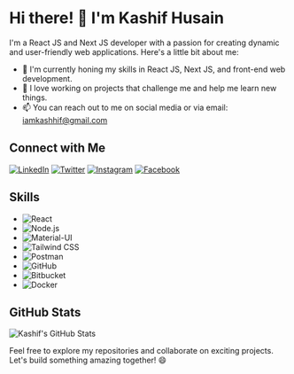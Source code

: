 # Hi there! 👋 I'm Kashif Husain

I'm a React JS and Next JS developer with a passion for creating dynamic and user-friendly web applications. Here's a little bit about me:

- 🌱 I'm currently honing my skills in React JS, Next JS, and front-end web development.
- 🔭 I love working on projects that challenge me and help me learn new things.
- 📫 You can reach out to me on social media or via email: iamkashhif@gmail.com

## Connect with Me

[![LinkedIn](https://img.shields.io/badge/-iamkashhif-blue?style=flat&logo=Linkedin&logoColor=white)](https://www.linkedin.com/in/iamkashhif/)
[![Twitter](https://img.shields.io/badge/-iamkashhif-blue?style=flat&logo=Twitter&logoColor=white)](https://twitter.com/iamkashhif)
[![Instagram](https://img.shields.io/badge/-iamkashhif-purple?style=flat&logo=Instagram&logoColor=white)](https://www.instagram.com/iamkashhif/)
[![Facebook](https://img.shields.io/badge/-iamkashhif-blue?style=flat&logo=Facebook&logoColor=white)](https://www.facebook.com/iamkashhif)

## Skills

- ![React](https://img.shields.io/badge/-React-61DAFB?style=flat&logo=React&logoColor=white)
- ![Node.js](https://img.shields.io/badge/-Node.js-339933?style=flat&logo=Node.js&logoColor=white)
- ![Material-UI](https://img.shields.io/badge/-Material--UI-0081CB?style=flat&logo=Material-UI&logoColor=white)
- ![Tailwind CSS](https://img.shields.io/badge/-Tailwind_CSS-38B2AC?style=flat&logo=Tailwind-CSS&logoColor=white)
- ![Postman](https://img.shields.io/badge/-Postman-FF6C37?style=flat&logo=Postman&logoColor=white)
- ![GitHub](https://img.shields.io/badge/-GitHub-181717?style=flat&logo=GitHub&logoColor=white)
- ![Bitbucket](https://img.shields.io/badge/-Bitbucket-0052CC?style=flat&logo=Bitbucket&logoColor=white)
- ![Docker](https://img.shields.io/badge/-Docker-2496ED?style=flat&logo=Docker&logoColor=white)

## GitHub Stats

![Kashif's GitHub Stats](https://github-readme-stats.vercel.app/api?username=yourgithubusername&show_icons=true)

Feel free to explore my repositories and collaborate on exciting projects. Let's build something amazing together! 😄
